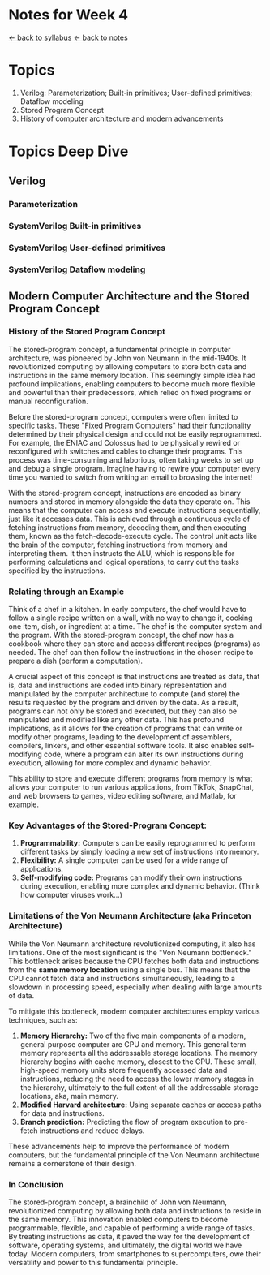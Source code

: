 # Notes for Week 4
[ &larr; back to syllabus](/courses/ece251/2025/ece251-syllabus-spring-2025.html) [ &larr; back to notes](/courses/ece251/2025/ece251-notes.html)

# Topics

1. Verilog: Parameterization; Built-in primitives; User-defined primitives; Dataflow modeling
2. Stored Program Concept
3. History of computer architecture and modern advancements

# Topics Deep Dive
## Verilog
### Parameterization
### SystemVerilog Built-in primitives
### SystemVerilog User-defined primitives
### SystemVerilog Dataflow modeling

## Modern Computer Architecture and the Stored Program Concept
### History of the Stored Program Concept
The stored-program concept, a fundamental principle in computer architecture, was pioneered by John von Neumann in the mid-1940s. It revolutionized computing by allowing computers to store both data and instructions in the same memory location. This seemingly simple idea had profound implications, enabling computers to become much more flexible and powerful than their predecessors, which relied on fixed programs or manual reconfiguration.   

Before the stored-program concept, computers were often limited to specific tasks. These "Fixed Program Computers" had their functionality determined by their physical design and could not be easily reprogrammed.  For example, the ENIAC and Colossus had to be physically rewired or reconfigured with switches and cables to change their programs. This process was time-consuming and laborious, often taking weeks to set up and debug a single program. Imagine having to rewire your computer every time you wanted to switch from writing an email to browsing the internet!   

With the stored-program concept, instructions are encoded as binary numbers and stored in memory alongside the data they operate on. This means that the computer can access and execute instructions sequentially, just like it accesses data. This is achieved through a continuous cycle of fetching instructions from memory, decoding them, and then executing them, known as the fetch-decode-execute cycle. The control unit acts like the brain of the computer, fetching instructions from memory and interpreting them. It then instructs the ALU, which is responsible for performing calculations and logical operations, to carry out the tasks specified by the instructions.

### Relating through an Example
Think of a chef in a kitchen. In early computers, the chef would have to follow a single recipe written on a wall, with no way to change it, cooking one item, dish, or ingredient at a time. The chef **is** the computer system and the program. With the stored-program concept, the chef now has a cookbook where they can store and access different recipes (programs) as needed. The chef can then follow the instructions in the chosen recipe to prepare a dish (perform a computation).

A crucial aspect of this concept is that instructions are treated as data, that is, data and instructions are coded into binary representation and manipulated by the computer architecture to compute (and store) the results requested by the program and driven by the data. As a result, programs can not only be stored and executed, but they can also be manipulated and modified like any other data. This has profound implications, as it allows for the creation of programs that can write or modify other programs, leading to the development of assemblers, compilers, linkers, and other essential software tools. It also enables self-modifying code, where a program can alter its own instructions during execution, allowing for more complex and dynamic behavior.   

This ability to store and execute different programs from memory is what allows your computer to run various applications, from TikTok, SnapChat, and web browsers to games, video editing software, and Matlab, for example.   

### Key Advantages of the Stored-Program Concept:

1. **Programmability:** Computers can be easily reprogrammed to perform different tasks by simply loading a new set of instructions into memory.
2. **Flexibility:** A single computer can be used for a wide range of applications.
3. **Self-modifying code:** Programs can modify their own instructions during execution, enabling more complex and dynamic behavior. (Think how computer viruses work...)

### Limitations of the Von Neumann Architecture (aka Princeton Architecture)
While the Von Neumann architecture revolutionized computing, it also has limitations. One of the most significant is the "Von Neumann bottleneck." This bottleneck arises because the CPU fetches both data and instructions from the **same memory location** using a single bus. This means that the CPU cannot fetch data and instructions simultaneously, leading to a slowdown in processing speed, especially when dealing with large amounts of data.   

To mitigate this bottleneck, modern computer architectures employ various techniques, such as:

1. **Memory Hierarchy:** Two of the five main components of a modern, general purpose computer are CPU and memory. This general term memory represents all the addressable storage locations. The memory hierarchy begins with cache memory, closest to the CPU. These small, high-speed memory units store frequently accessed data and instructions, reducing the need to access the lower memory stages in the hierarchy, ultimately to the full extent of all the addressable storage locations, aka, main memory.
2. **Modified Harvard architecture:** Using separate caches or access paths for data and instructions.   
3. **Branch prediction:** Predicting the flow of program execution to pre-fetch instructions and reduce delays.   

These advancements help to improve the performance of modern computers, but the fundamental principle of the Von Neumann architecture remains a cornerstone of their design.

### In Conclusion
The stored-program concept, a brainchild of John von Neumann, revolutionized computing by allowing both data and instructions to reside in the same memory. This innovation enabled computers to become programmable, flexible, and capable of performing a wide range of tasks. By treating instructions as data, it paved the way for the development of software, operating systems, and ultimately, the digital world we have today. Modern computers, from smartphones to supercomputers, owe their versatility and power to this fundamental principle.

